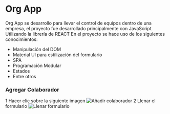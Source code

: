 # Org App 
Org App se desarrollo para llevar el control de equipos dentro de una empresa, el proyecto fue desarrollado principalmente con JavaScript Utilizando la librería de REACT
En el proyecto se hace uso de los siguientes conocimientos:
- Manipulación del DOM
- Material UI para estilización del formulario
- SPA
- Programación Modular
- Estados
- Entre otros

### Agregar Colaborador
1 Hacer clic sobre la siguiente imagen
![Añadir colaborador](https://ibb.co/BtFDZgQ)
2 Llenar el formulario 
![Llenar formulario](https://ibb.co/wRNDjx4)
